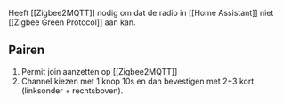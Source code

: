 Heeft [[Zigbee2MQTT]] nodig om dat de radio in [[Home Assistant]] niet [[Zigbee Green Protocol]] aan kan.
## Pairen
1. Permit join aanzetten op [[Zigbee2MQTT]]
2. Channel kiezen met 1 knop 10s en dan bevestigen met 2+3 kort (linksonder + rechtsboven).

